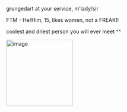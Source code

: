 grungedart at your service, m'lady/sir

FTM - He/Him, 15, likes women, not a FREAK!!

coolest and driest person you will ever meet ^^

<img width="179" alt="image" src="https://github.com/user-attachments/assets/2bc730c4-5de5-4c14-bdca-d7c90950ba8c">

<!---
grungedart/grungedart is a ✨ special ✨ repository because its `README.md` (this file) appears on your GitHub profile.
You can click the Preview link to take a look at your changes.
--->
